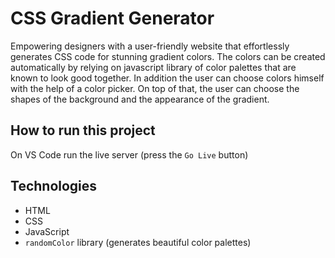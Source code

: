 # CSS Gradient Generator
Empowering designers with a user-friendly website that
effortlessly generates CSS code for stunning gradient colors.
The colors can be created automatically by relying on javascript library of color palettes that are known to look good together. In addition the user can choose colors himself with the help of a color picker.
On top of that, the user can choose the shapes of the background and the appearance of the gradient.
## How to run this project
On VS Code run the live server (press the ```Go Live```  button)
## Technologies
- HTML
- CSS
- JavaScript
- ```randomColor``` library (generates beautiful color palettes)


